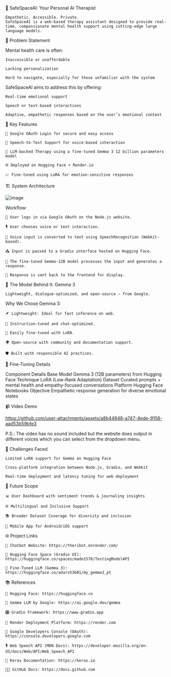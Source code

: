 🧠 SafeSpaceAI: Your Personal AI Therapist

    Empathetic. Accessible. Private.
    SafeSpaceAI is a web-based therapy assistant designed to provide real-time, compassionate mental health support using cutting-edge large language models.

🧩 Problem Statement

Mental health care is often:

    Inaccessible or unaffordable

    Lacking personalization

    Hard to navigate, especially for those unfamiliar with the system

SafeSpaceAI aims to address this by offering:

    Real-time emotional support

    Speech or text-based interactions

    Adaptive, empathetic responses based on the user’s emotional context

🌟 Key Features

    🔐 Google OAuth Login for secure and easy access

    🎤 Speech-to-Text Support for voice-based interaction

    🤗 LLM-backed Therapy using a fine-tuned Gemma 3 12 billion parameters model

    🌐 Deployed on Hugging Face + Render.io

    📈 Fine-tuned using LoRA for emotion-sensitive responses

🏗️ System Architecture

![image](https://github.com/user-attachments/assets/9b768454-16a9-4d66-929f-85d25bb5b3f2)


Workflow:

    👤 User logs in via Google OAuth on the Node.js website.

    🎙️ User chooses voice or text interaction.

    🧠 Voice input is converted to text using SpeechRecognition (Webkit-based).

    📤 Input is passed to a Gradio interface hosted on Hugging Face.

    🧬 The fine-tuned Gemma-12B model processes the input and generates a response.

    🧾 Response is sent back to the frontend for display.

🧠 The Model Behind It: Gemma 3

    Lightweight, dialogue-optimized, and open-source — from Google.

Why We Chose Gemma 3:

    🪶 Lightweight: Ideal for fast inference on web.

    🧵 Instruction-tuned and chat-optimized.

    🔧 Easily fine-tuned with LoRA.

    🌍 Open-source with community and documentation support.

    🛡️ Built with responsible AI practices.

🧪 Fine-Tuning Details

Component	Details
Base Model	Gemma 3 (12B parameters) from Hugging Face
Technique	LoRA (Low-Rank Adaptation)
Dataset	Curated prompts + mental health and empathy-focused conversations
Platform	Hugging Face Notebooks
Objective	Empathetic response generation for diverse emotional states

📹 Video Demo

https://github.com/user-attachments/assets/a8b44848-a747-4ede-9158-aad53b59bfe3

P.S.: The video has no sound included but the website does output in different voices which you can select from the dropdown menu.

🚧 Challenges Faced

    Limited LoRA support for Gemma on Hugging Face

    Cross-platform integration between Node.js, Gradio, and Webkit

    Real-time deployment and latency tuning for web deployment

🔮 Future Scope

    📊 User Dashboard with sentiment trends & journaling insights

    🌐 Multilingual and Inclusive Support

    📚 Broader Dataset Coverage for diversity and inclusion

    📱 Mobile App for Android/iOS support

🌐 Project Links

    💬 Chatbot Website: https://theribot.onrender.com/

    🤗 Hugging Face Space (Gradio UI): https://huggingface.co/spaces/made1570/TestingModelAPI

    🧠 Fine-Tuned LLM (Gemma 3): https://huggingface.co/adarsh3601/my_gemma3_pt

📚 References

    🤗 Hugging Face: https://huggingface.co

    🧠 Gemma LLM by Google: https://ai.google.dev/gemma

    🎛️ Gradio Framework: https://www.gradio.app

    🚀 Render Deployment Platform: https://render.com

    🔐 Google Developers Console (OAuth): https://console.developers.google.com

    🎙️ Web Speech API (MDN Docs): https://developer.mozilla.org/en-US/docs/Web/API/Web_Speech_API

    🧬 Keras Documentation: https://keras.io

    🧑‍💻 GitHub Docs: https://docs.github.com

